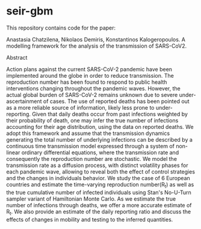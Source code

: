 # seir-gbm
This repository contains code for the paper:

Anastasia Chatzilena, Nikolaos Demiris, Konstantinos Kalogeropoulos. A modelling framework for the analysis of the transmission of SARS-CoV2.

Abstract

Action plans against the current SARS-CoV-2 pandemic have been implemented around the globe in order to reduce transmission. The reproduction number has been found to respond to public health interventions changing throughout the pandemic waves. However, the actual global burden of SARS-CoV-2 remains unknown due to severe under-ascertainment of cases. The use of reported  deaths has been pointed out as a more reliable source of information, likely less prone to under-reporting. Given that daily deaths occur from past infections weighted by their probability of death, one may infer the true number of infections accounting for their age distribution, using the data on reported deaths. We adopt this framework and assume that the transmission dynamics generating the total number of underlying infections can be described by a continuous time transmission model expressed through a system of non-linear ordinary differential equations, where the transmission rate and consequently the reproduction number are stochastic. We model the transmission rate as a diffusion process, with distinct volatility phases for each pandemic wave, allowing to reveal both the effect of control strategies and the changes in individuals behavior. We study the case of 6 European countries and estimate the time-varying reproduction number(R<sub>t</sub>) as well as the true cumulative number of infected individuals using Stan's No-U-Turn sampler variant of Hamiltonian Monte Carlo. As we estimate the true number of infections through deaths, we offer a more accurate estimate of R<sub>t</sub>. We also provide an estimate of the daily reporting ratio and discuss the effects of changes in mobility and testing to the inferred quantities.

